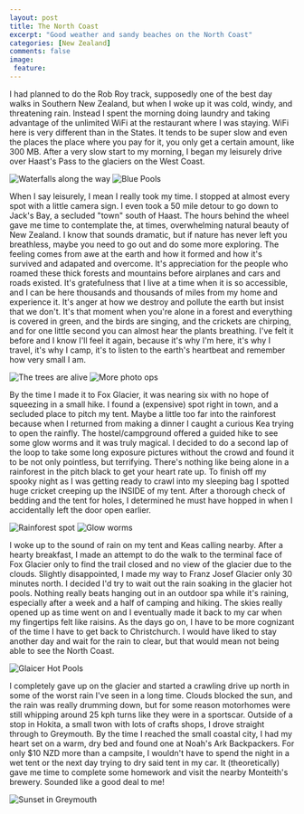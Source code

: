 ```yaml
---
layout: post
title: The North Coast
excerpt: "Good weather and sandy beaches on the North Coast"
categories: [New Zealand]
comments: false
image:
 feature:
---
```


I had planned to do the Rob Roy track, supposedly one of the best day walks in Southern New Zealand, but when I woke up it was cold, windy, and threatening rain. Instead I spent the morning doing laundry and taking advantage of the unlimited WiFi at the restaurant where I was staying. WiFi here is very different than in the States. It tends to be super slow and even the places the place where you pay for it, you only get a certain amount, like 300 MB. After a very slow start to my morning, I began my leisurely drive over Haast's Pass to the glaciers on the West Coast.

![Waterfalls along the way](https://i.imgur.com/4k2P9rMl.jpg) ![Blue Pools](https://i.imgur.com/A9TE6ixl.jpg)

When I say leisurely, I mean I really took my time. I stopped at almost every spot with a little camera sign. I even took a 50 mile detour to go down to Jack's Bay, a secluded "town" south of Haast. The hours behind the wheel gave me time to contemplate the, at times, overwhelming natural beauty of New Zealand. I know that sounds dramatic, but if nature has never left you breathless, maybe you need to go out and do some more exploring. The feeling comes from awe at the earth and how it formed and how it's survived and adapated and overcome. It's appreciation for the people who roamed these thick forests and mountains before airplanes and cars and roads existed. It's gratefulness that I live at a time when it is so accessible, and I can be here thousands and thousands of miles from my home and experience it. It's anger at how we destroy and pollute the earth but insist that we don't. It's that moment when you're alone in a forest and everything is covered in green, and the birds are singing, and the crickets are chirping, and for one little second you can almost hear the plants breathing. I've felt it before and I know I'll feel it again, because it's why I'm here, it's why I travel, it's why I camp, it's to listen to the earth's heartbeat and remember how very small I am.

![The trees are alive](https://i.imgur.com/CITnn7jl.jpg) ![More photo ops](https://i.imgur.com/eq7zmW8l.jpg)

By the time I made it to Fox Glacier, it was nearing six with no hope of squeezing in a small hike. I found a (expensive) spot right in town, and a secluded place to pitch my tent. Maybe a little too far into the rainforest because when I returned from making a dinner I caught a curious Kea trying to open the rainfly. The hostel/campground offered a guided hike to see some glow worms and it was truly magical. I decided to do a second lap of the loop to take some long exposure pictures without the crowd and found it to be not only pointless, but terrifying. There's nothing like being alone in a rainforest in the pitch black to get your heart rate up. To finish off my spooky night as I was getting ready to crawl into my sleeping bag I spotted huge cricket creeping up the INSIDE of my tent. After a thorough check of bedding and the tent for holes, I determined he must have hopped in when I accidentally left the door open earlier.

![Rainforest spot](https://i.imgur.com/aBhFwvvl.jpg) ![Glow worms](https://i.imgur.com/pZRlKLFl.jpg)

I woke up to the sound of rain on my tent and Keas calling nearby. After a hearty breakfast, I made an attempt to do the walk to the terminal face of Fox Glacier only to find the trail closed and no view of the glacier due to the clouds. Slightly disappointed, I made my way to Franz Josef Glacier only 30 minutes north. I decided I'd try to wait out the rain soaking in the glacier hot pools. Nothing really beats hanging out in an outdoor spa while it's raining, especially after a week and a half of camping and hiking. The skies really opened up as time went on and I eventually made it back to my car when my fingertips felt like raisins. As the days go on, I have to be more cognizant of the time I have to get back to Christchurch. I would have liked to stay another day and wait for the rain to clear, but that would mean not being able to see the North Coast.

![Glaicer Hot Pools](https://i.imgur.com/ZYhk69Hl.jpg)

I completely gave up on the glacier and started a crawling drive up north in some of the worst rain I've seen in a long time. Clouds blocked the sun, and the rain was really drumming down, but for some reason motorhomes were still whipping around 25 kph turns like they were in a sportscar. Outside of a stop in Hokita, a small twon with lots of crafts shops, I drove straight through to Greymouth. By the time I reached the small coastal city, I had my heart set on a warm, dry bed and found one at Noah's Ark Backpackers. For only $10 NZD more than a campsite, I wouldn't have to spend the night in a wet tent or the next day trying to dry said tent in my car. It (theoretically) gave me time to complete some homework and visit the nearby Monteith's brewery. Sounded like a good deal to me!

![Sunset in Greymouth](https://i.imgur.com/1hPKJial.jpg)
